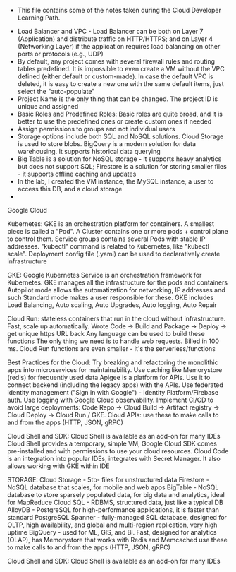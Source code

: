 * This file contains some of the notes taken during the Cloud Developer Learning Path.

- Load Balancer and VPC - Load Balancer can be both on Layer 7 (Application) and distribute traffic on HTTP/HTTPS; and on Layer 4 (Networking Layer) if the application requires load balancing on other ports or protocols (e.g., UDP)
- By default, any project comes with several firewall rules and routing tables predefined. It is impossible to even create a VM without the VPC defined (either default or custom-made). In case the default VPC is deleted, it is easy to create a new one with the 
same default items, just select the "auto-populate"
- Project Name is the only thing that can be changed. The project ID is unique and assigned
- Basic Roles and Predefined Roles: Basic roles are quite broad, and it is better to use the predefined ones or create custom ones if needed
- Assign permissions to groups and not individual users
- Storage options include both SQL and NoSQL solutions. Cloud Storage is used to store blobs. BigQuery is a modern solution for data warehousing. It supports historical data querying
- Big Table is a solution for NoSQL storage - it supports heavy analytics but does not support SQL; Firestore is a solution for storing smaller files - it supports offline caching and updates
- In the lab, I created the VM instance, the MySQL instance, a user to access this DB, and a cloud storage
- 
Google Cloud



Kubernetes:
GKE is an orchestration platform for containers. A smallest piece is called a "Pod". A Cluster contains one or more pods + control plane to control them. Service groups contains several Pods with stable IP addresses. "kubectl" command is related to Kubernetes, like "kubectl scale". Deployment config file (.yaml) can be used to declaratively create infrastructure

GKE:
Google Kubernetes Service is an orchestration framework for Kubernetes.
GKE manages all the infrastructure for the pods and containers
Autopilot mode allows the automatization for networking, IP addresses and such
Standard mode makes a user responsible for these.
GKE includes Load Balancing, Auto scaling, Auto Upgrades, Auto logging, Auto Repair

Cloud Run:
stateless containers that run in the cloud without infrastructure. Fast, scale up automatically. Wrote Code -> Build and Package -> Deploy -> get unique https URL back 
Any language can be used to build these functions
The only thing we need is to handle web requests.
Billed in 100 ms.
Cloud Run functions are even smaller - it's the serverless/functions

Best Practices for the Cloud:
Try breaking and refactoring the monolithic apps into microservices for maintainability.
Use caching like Memorystore (redis) for frequently used data
Apigee is a platform for APIs. Use it to connect backend (including the legacy apps) with the APIs.
Use federated identity management ("Sign in with Google") - Identity Platform/Firebase auth.
Use logging with Google Cloud observability.
Implement CI/CD to avoid large deployments: Code Repo -> Cloud Build -> Artifact registry -> Cloud Deploy -> Cloud Run / GKE.
Cloud APIs:
use these to make calls to and from the apps (HTTP, JSON, gRPC)

Cloud Shell and SDK:
Cloud Shell is available as an add-on for many IDEs
Cloud Shell provides a temporary, simple VM, Google Cloud SDK comes pre-installed and with permissions to use your cloud resources.
Cloud Code is an integration into popular IDEs, integrates with Secret Manager. It also allows working with GKE within IDE

STORAGE:
Cloud Storage - 5tb- files for unstructured data
Firestore - NoSQL database that scales, for mobile and web apps
BigTable - NoSQL database to store sparsely populated data, for big data and analytics, ideal for MapReduce
Cloud SQL - RDBMS, structured data, just like a typical DB
AlloyDB - PostgreSQL for high-performance applications, it is faster than standard PostgreSQL
Spanner - fully-managed SQL database, designed for OLTP, high availability, and global and multi-region replication, very high uptime
BigQuery - used for ML, GIS, and BI. Fast, designed for analytics (OLAP), has Memorystore that works with Redis and Memcached
use these to make calls to and from the apps (HTTP, JSON, gRPC)

Cloud Shell and SDK:
Cloud Shell is available as an add-on for many IDEs
